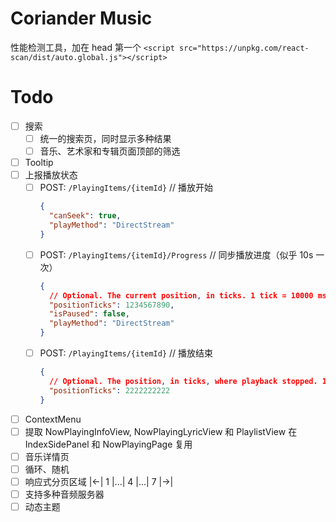 # Coriander Music

性能检测工具，加在 head 第一个
`<script src="https://unpkg.com/react-scan/dist/auto.global.js"></script>`

# Todo

- [ ] 搜索
  - [ ] 统一的搜索页，同时显示多种结果
  - [ ] 音乐、艺术家和专辑页面顶部的筛选
- [ ] Tooltip
- [ ] 上报播放状态
  - [ ] POST: `/PlayingItems/{itemId}` // 播放开始
    ```json
    {
      "canSeek": true,
      "playMethod": "DirectStream"
    }
    ```
  - [ ] POST: `/PlayingItems/{itemId}/Progress` // 同步播放进度（似乎 10s 一次）
    ```json
    {
      // Optional. The current position, in ticks. 1 tick = 10000 ms.
      "positionTicks": 1234567890,
      "isPaused": false,
      "playMethod": "DirectStream"
    }
    ```
  - [ ] POST: `/PlayingItems/{itemId}` // 播放结束
    ```json
    {
      // Optional. The position, in ticks, where playback stopped. 1 tick = 10000 ms.
      "positionTicks": 2222222222
    }
    ```
- [ ] ContextMenu
- [ ] 提取 NowPlayingInfoView, NowPlayingLyricView 和 PlaylistView
      在 IndexSidePanel 和 NowPlayingPage 复用
- [ ] 音乐详情页
- [ ] 循环、随机
- [ ] 响应式分页区域 |<-| 1 |...| 4 |...| 7 |->|
- [ ] 支持多种音频服务器
- [ ] 动态主题
